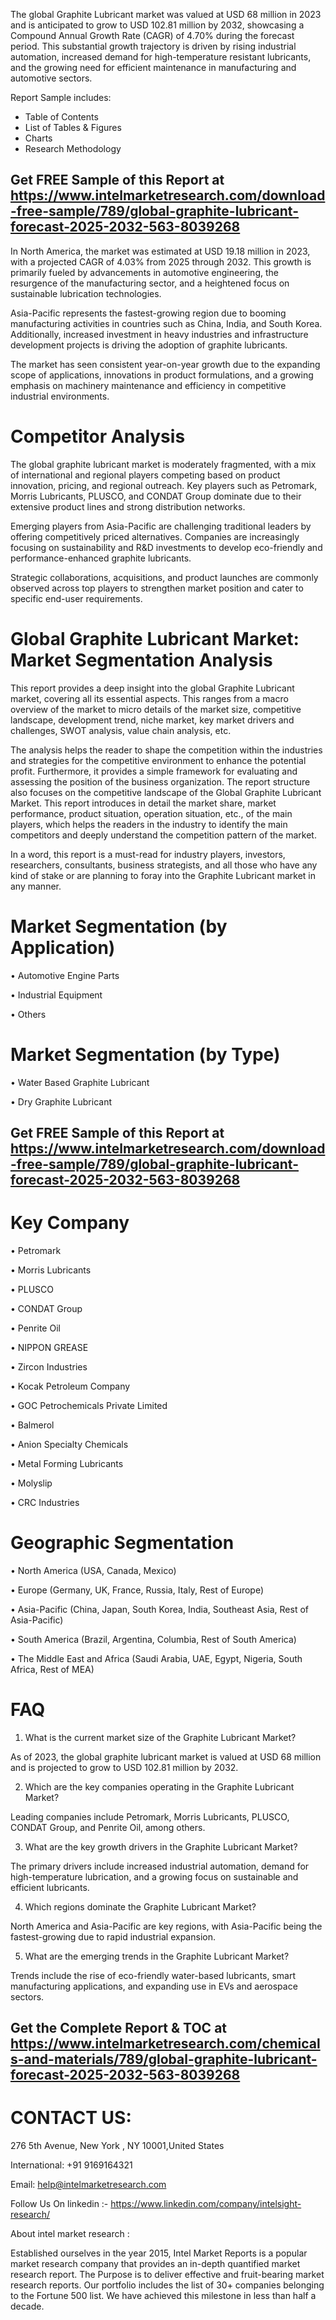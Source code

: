 The global Graphite Lubricant market was valued at USD 68 million in 2023 and is anticipated to grow to USD 102.81 million by 2032, showcasing a Compound Annual Growth Rate (CAGR) of 4.70% during the forecast period. This substantial growth trajectory is driven by rising industrial automation, increased demand for high-temperature resistant lubricants, and the growing need for efficient maintenance in manufacturing and automotive sectors.

 
Report Sample includes:
- Table of Contents
- List of Tables & Figures
- Charts
- Research Methodology


Get FREE Sample of this Report at https://www.intelmarketresearch.com/download-free-sample/789/global-graphite-lubricant-forecast-2025-2032-563-8039268
-

In North America, the market was estimated at USD 19.18 million in 2023, with a projected CAGR of 4.03% from 2025 through 2032. This growth is primarily fueled by advancements in automotive engineering, the resurgence of the manufacturing sector, and a heightened focus on sustainable lubrication technologies.

Asia-Pacific represents the fastest-growing region due to booming manufacturing activities in countries such as China, India, and South Korea. Additionally, increased investment in heavy industries and infrastructure development projects is driving the adoption of graphite lubricants.

The market has seen consistent year-on-year growth due to the expanding scope of applications, innovations in product formulations, and a growing emphasis on machinery maintenance and efficiency in competitive industrial environments.

Competitor Analysis
=
The global graphite lubricant market is moderately fragmented, with a mix of international and regional players competing based on product innovation, pricing, and regional outreach. Key players such as Petromark, Morris Lubricants, PLUSCO, and CONDAT Group dominate due to their extensive product lines and strong distribution networks.

Emerging players from Asia-Pacific are challenging traditional leaders by offering competitively priced alternatives. Companies are increasingly focusing on sustainability and R&D investments to develop eco-friendly and performance-enhanced graphite lubricants.

Strategic collaborations, acquisitions, and product launches are commonly observed across top players to strengthen market position and cater to specific end-user requirements.

Global Graphite Lubricant Market: Market Segmentation Analysis
=
This report provides a deep insight into the global Graphite Lubricant market, covering all its essential aspects. This ranges from a macro overview of the market to micro details of the market size, competitive landscape, development trend, niche market, key market drivers and challenges, SWOT analysis, value chain analysis, etc.

The analysis helps the reader to shape the competition within the industries and strategies for the competitive environment to enhance the potential profit. Furthermore, it provides a simple framework for evaluating and assessing the position of the business organization. The report structure also focuses on the competitive landscape of the Global Graphite Lubricant Market. This report introduces in detail the market share, market performance, product situation, operation situation, etc., of the main players, which helps the readers in the industry to identify the main competitors and deeply understand the competition pattern of the market.

In a word, this report is a must-read for industry players, investors, researchers, consultants, business strategists, and all those who have any kind of stake or are planning to foray into the Graphite Lubricant market in any manner.

Market Segmentation (by Application)
=
• Automotive Engine Parts

• Industrial Equipment

• Others

Market Segmentation (by Type)
=
• Water Based Graphite Lubricant

• Dry Graphite Lubricant


Get FREE Sample of this Report at https://www.intelmarketresearch.com/download-free-sample/789/global-graphite-lubricant-forecast-2025-2032-563-8039268
-

Key Company
=
• Petromark

• Morris Lubricants

• PLUSCO

• CONDAT Group

• Penrite Oil

• NIPPON GREASE

• Zircon Industries

• Kocak Petroleum Company

• GOC Petrochemicals Private Limited

• Balmerol

• Anion Specialty Chemicals

• Metal Forming Lubricants

• Molyslip

• CRC Industries

Geographic Segmentation
=
• North America (USA, Canada, Mexico)


• Europe (Germany, UK, France, Russia, Italy, Rest of Europe)

• Asia-Pacific (China, Japan, South Korea, India, Southeast Asia, Rest of Asia-Pacific)

• South America (Brazil, Argentina, Columbia, Rest of South America)

• The Middle East and Africa (Saudi Arabia, UAE, Egypt, Nigeria, South Africa, Rest of MEA)

FAQ
=
1. What is the current market size of the Graphite Lubricant Market?

As of 2023, the global graphite lubricant market is valued at USD 68 million and is projected to grow to USD 102.81 million by 2032.

2. Which are the key companies operating in the Graphite Lubricant Market?

Leading companies include Petromark, Morris Lubricants, PLUSCO, CONDAT Group, and Penrite Oil, among others.

3. What are the key growth drivers in the Graphite Lubricant Market?

The primary drivers include increased industrial automation, demand for high-temperature lubrication, and a growing focus on sustainable and efficient lubricants.

4. Which regions dominate the Graphite Lubricant Market?

North America and Asia-Pacific are key regions, with Asia-Pacific being the fastest-growing due to rapid industrial expansion.

5. What are the emerging trends in the Graphite Lubricant Market?

Trends include the rise of eco-friendly water-based lubricants, smart manufacturing applications, and expanding use in EVs and aerospace sectors.


Get the Complete Report & TOC at https://www.intelmarketresearch.com/chemicals-and-materials/789/global-graphite-lubricant-forecast-2025-2032-563-8039268
-


CONTACT US:
=
276 5th Avenue, New York , NY 10001,United States

International: +91 9169164321

Email: help@intelmarketresearch.com


Follow Us On linkedin :- https://www.linkedin.com/company/intelsight-research/

About intel market research :

Established ourselves in the year 2015, Intel Market Reports is a popular market research company that provides an in-depth quantified market research report. The Purpose is to deliver effective and fruit-bearing market research reports. Our portfolio includes the list of 30+ companies belonging to the Fortune 500 list. We have achieved this milestone in less than half a decade.

